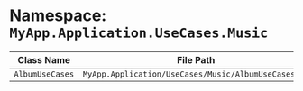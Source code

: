 # Namespace: `MyApp.Application.UseCases.Music`

| Class Name | File Path | Inherits From |
|------------|-----------|---------------|
| `AlbumUseCases` | `MyApp.Application/UseCases/Music/AlbumUseCases.cs` | `IAlbumUseCases` |

